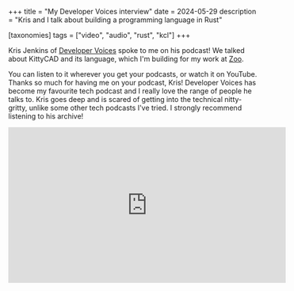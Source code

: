 +++
title = "My Developer Voices interview"
date = 2024-05-29
description = "Kris and I talk about building a programming language in Rust"

[taxonomies]
tags = ["video", "audio", "rust", "kcl"]
+++

Kris Jenkins of [Developer Voices] spoke to me on his podcast! We talked about KittyCAD and its language, which I'm building for my work at [Zoo].

You can listen to it wherever you get your podcasts, or watch it on YouTube. Thanks so much for having me on your podcast, Kris! Developer Voices has become my favourite tech podcast and I really love the range of people he talks to. Kris goes deep and is scared of getting into the technical nitty-gritty, unlike some other tech podcasts I've tried. I strongly recommend listening to his archive!

<iframe width="560" height="315" src="https://www.youtube.com/watch?v=7USuyXL0q6Y" title="YouTube video player" frameborder="0" allow="accelerometer; autoplay; clipboard-write; encrypted-media; gyroscope; picture-in-picture; web-share" referrerpolicy="strict-origin-when-cross-origin" allowfullscreen></iframe>

[Developer Voices]: https://pod.link/developer-voices
[Zoo]: https://zoo.dev
